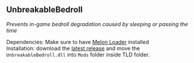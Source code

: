 ## UnbreakableBedroll
*Prevents in-game bedroll degradation caused by sleeping or passing the time*


Dependencies: Make sure to have [Melon Loader](https://github.com/LavaGang/MelonLoader/releases) installed\
Installation: download the [latest release](https://github.com/filadog/TheLongDarkMods/releases/tag/UnbreakableBedroll1.0.1) and move the <code>UnbreakableBedroll.dll</code> into <code>Mods</code> folder inside TLD folder.
